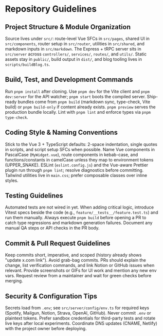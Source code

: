 # Repository Guidelines

## Project Structure & Module Organization
Source lives under `src/`: route-level Vue SFCs in `src/pages`, shared UI in `src/components`, router setup in `src/router`, utilities in `src/shared`, and markdown inputs in `src/markdown`. The Express + tRPC server sits in `src/server` across `controllers/`, `services/`, `routes/`, and `utils/`. Static assets stay in `public/`, build output in `dist/`, and blog tooling lives in `scripts/buildBlog.ts`.

## Build, Test, and Development Commands
Run `pnpm install` after cloning. Use `pnpm dev` for the Vite client and `pnpm dev:server` for the API watcher; `pnpm start` boots the compiled server. Ship-ready bundles come from `pnpm build` (markdown sync, type-check, Vite build) or `pnpm build-only` if content already exists. `pnpm preview` serves the production bundle locally. Lint with `pnpm lint` and enforce types via `pnpm type-check`.

## Coding Style & Naming Conventions
Stick to the Vue 3 + TypeScript defaults: 2-space indentation, single quotes in scripts, and script setup SFCs when possible. Name Vue components in PascalCase (`MyWidget.vue`), route components in kebab-case, and functions/constants in camelCase unless they map to environment tokens (UPPER_SNAKE). ESLint (`eslint.config.js`) and the Vue-aware Prettier plugin run through `pnpm lint`; resolve diagnostics before committing. Tailwind utilities live in `main.css`; prefer composable classes over inline styles.

## Testing Guidelines
Automated tests are not wired in yet. When adding critical logic, introduce Vitest specs beside the code (e.g., `feature/__tests__/feature.test.ts`) and run them manually. Always execute `pnpm build` before opening a PR to catch type regressions and markdown generation failures. Document any manual QA steps or API checks in the PR body.

## Commit & Pull Request Guidelines
Keep commits short, imperative, and scoped (history already shows "update x.com link"). Avoid grab-bag commits. PRs should explain the change, list verification commands, and link Notion or GitHub issues when relevant. Provide screenshots or GIFs for UI work and mention any new env vars. Request review from a maintainer and wait for green checks before merging.

## Security & Configuration Tips
Secrets load from `.env`; see `src/server/config/env.ts` for required keys (Spotify, Mailgun, Notion, Strava, OpenAI, GitHub). Never commit `.env` or plaintext tokens. Prefer sandbox credentials for third-party tests and rotate live keys after local experiments. Coordinate DNS updates (CNAME, Netlify) with the project owner before deploying.
